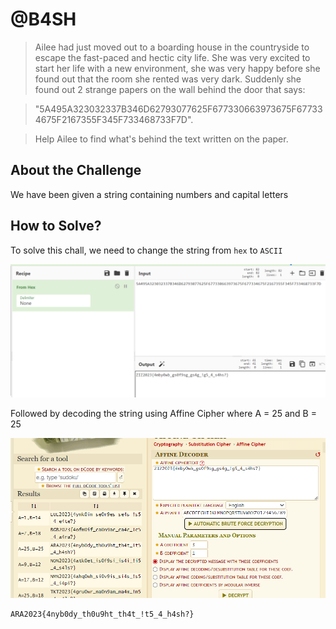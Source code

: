 # @B4SH
> Ailee had just moved out to a boarding house in the countryside to escape the fast-paced and hectic city life. She was very excited to start her life with a new environment, she was very happy before she found out that the room she rented was very dark. Suddenly she found out 2 strange papers on the wall behind the door that says:

> "5A495A323032337B346D62793077625F677330663973675F677334675F2167355F345F733468733F7D".

> Help Ailee to find what's behind the text written on the paper.

## About the Challenge
We have been given a string containing numbers and capital letters

## How to Solve?
To solve this chall, we need to change the string from `hex` to `ASCII`

![hex](images/hex.png)

Followed by decoding the string using Affine Cipher where A = 25 and B = 25

![affine](images/affine.png)

```
ARA2023{4nyb0dy_th0u9ht_th4t_!t5_4_h4sh?}
```